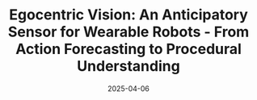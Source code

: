 ---
title: "Egocentric Vision: An Anticipatory Sensor for Wearable Robots - From Action Forecasting to Procedural Understanding"
date: 2025-04-06
draft: false
when: "23 May 2025"
slides_url: "http://antoninofurnari.it/downloads/talks/ehm_icra25.pdf"
venue: "Enhancing human mobility: From computer vision-based motion tracking to wearable assistive robot control"
venue_url: "https://sites.google.com/andrew.cmu.edu/icra2025-vision-wearable-robot"
---